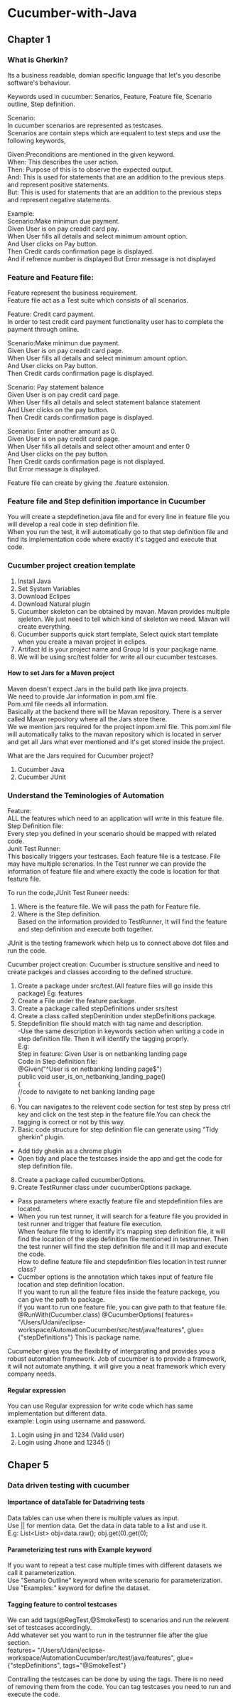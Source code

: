# Cucumber-with-Java  
## Chapter 1
### What is Gherkin?  
Its a business readable, domian specific language that let's you describe software's behaviour.  

Keywords used in cucumber: Senarios, Feature, Feature file, Scenario outline, Step definition.  

Scenario:  
In cucumber scenarios are represented as testcases.  
Scenarios are contain steps which are equalent to test steps and use the following keywords, 

Given:Preconditions are mentioned in the given keyword.  
When: This describes the user action.  
Then: Purpose of this is to observe the expected output.  
And: This is used for statements that are an addition to the previous steps and represent positive statements.  
But: This is used for statements that are an addition to the previous steps and represent negative statements.  

Example:  
Scenario:Make minimun due payment.  
Given User is on pay creadit card pay.  
When User fills all details and select minimum amount option.  
And User clicks on Pay button.  
Then Credit cards confirmation page is displayed.  
And if refrence number is displayed
But Error message is not displayed
  
### Feature and Feature file:  
  
Feature represent the business requirement.  
Feature file act as a Test suite which consists of all scenarios.  

Feature: Credit card payment.  
In order to test credit card payment functionality user has to complete the payment through online.  
  
Scenario:Make minimun due payment.  
Given User is on pay creadit card page.  
When User fills all details and select minimum amount option.  
And User clicks on Pay button.  
Then Credit cards confirmation page is displayed.  

Scenario: Pay statement balance  
Given User is on pay credit card page.  
When User fills all details and select statement balance statement  
And User clicks on the pay button.  
Then Credit cards confirmation page is displayed.  

Scenario: Enter another amount as 0.  
Given User is on pay credit card page.  
When User fills all details and select other amount and enter 0  
And User clicks on the pay button.  
Then Credit cards confirmation page is not displayed.  
But Error message is displayed.  

Feature file can create by giving the .feature extension.  
  
  ### Feature file and Step definition importance in Cucumber  
  
  You will create a stepdefinetion.java file and for every line in feature file you will develop a real code in step definition file.  
  When you run the test, it will automatically go to that step definition file and find its implementation code where exactly it's tagged and execute that code.

### Cucumber project creation template  
1. Install Java  
2. Set System Variables
3. Download Eclipes
4. Download Natural plugin
5. Cucumber skeleton can be obtained by mavan. Mavan provides multiple sjeleton. We just need to tell which kind of skeleton we need. Mavan will create everything.  
6. Cucumber supports quick start template, Select quick start template when you create a mavan project in eclipes.  
7. Artifact Id is your project name and Group Id is your pacjkage name.
8. We will be using src/test folder for write all our cucumber testcases.  
#### How to set Jars for a Maven project  
Maven doesn't expect Jars in the build path like java projects.  
We need to provide Jar information in pom.xml file.  
Pom.xml file needs all information.  
Basically at the backend there will be Mavan repository. There is a server called Mavan repository where all the Jars store there.  
We we mention jars required for the project inpom.xml file. This pom.xml file will automatically talks to the mavan repository which is located in server and get all Jars what ever mentioned and it's get stored inside the project.  
  
  
What are the Jars required for Cucumber project?
1. Cucumber Java
2. Cucumber JUnit  

### Understand the Teminologies of Automation  
  
Feature:  
ALL the features which need to an application will write in this feature file.  
Step Definition file:  
Every step you defined in your scenario should be mapped with related code.  
Junit Test Runner:  
This basically triggers your testcases. Each feature file is a testcase. File may have multiple screnarios.
In the Test runner we can provide the information of feature file and where exactly the code is location for that feature file.

To run the code,JUnit Test Runeer needs:  
1. Where is the feature file. We will pass the path for Feature file.
2. Where is the Step definition.  
Based on the information provided to TestRunner, It will find the feature and step definition and execute both together.  

JUnit is the testing framework which help us to connect above dot files and run the code.  

Cucumber project creation: Cucumber is structure sensitive and need to create packges and classes according to the defined structure.  

1. Create a package under src/test.(All feature files will go inside this package) Eg: features  
2. Create a File under the feature package.  
3. Create a package called stepDefinitions under srs/test
4. Create a class called stepDeninition under stepDefinitions package.
5. Stepdefinition file should match with tag name and description.  
   -Use the same description in keywords section when writing a code in step definition file. Then it will identify the tagging proprly.  
   E.g:  
   Step in feature: Given User is on netbanking landing page  
   Code in Step definition file:  
   @Given("^User is on netbanking landing page$")  
	  public void user_is_on_netbanking_landing_page()  
	  {  
		//code to navigate to net banking landing page  
	  }  
6. You can navigates to the relevent code section for test step by press ctrl key and click on the test step in the feature file.You can check the tagging is correct or not by this way.  
7. Basic code structure for step definition file can generate using "Tidy gherkin" plugin.  
  - Add tidy ghekin as a chrome plugin 
  - Open tidy and place the testcases inside the app and get the code for step definition file.  
8. Create a package called cucumberOptions.  
9. Create TestRunner class under cucumberOptions package.  
  - Pass parameters where exactly feature file and stepdefinition files are located.  
  - When you run test runner, it will search for a feature file you provided in test runner and trigger that feature file execution.  
  When feature file tring to identify it's mapping step definition file, it will find the location of the step definition file mentioned in testrunner. Then the test runner will find the step definition file and it ill map and execute the code.  
  How to define feature file and stepdefinition files location in  test  runner class?  
  - Cucmber options is the annotation which takes input of feature file location and step definition location.  
  If you want to run all the feature files inside the feature packege, you can give the path to package.  
  If you want to run one feature file, you can give path to that feature file.  
  @RunWith(Cucumber.class)
@CucumberOptions(
		features= "/Users/Udani/eclipse-workspace/AutomationCucumber/src/test/java/features",
		glue= {"stepDefinitions"} This is package name.  

Cucumeber gives you the flexibility of intergarating and provides you a robust automation framework. Job of cucumber is to provide a framework, it will not automate anything. it will give you a neat framework which every company needs.  

#### Regular expression  
You can use Regular expression for write code which has same implementation but different data.  
example:
Login using username and password.  
1. Login using jin and 1234 (Valid user)
2. Login using Jhone and 12345 ()  

## Chaper 5  
### Data driven testing with cucumber  
#### Importance of dataTable for Datadriving tests  
Data tables can use when there is multiple values as input.  
Use || for mention data. 
Get the data in data table to a list and use it.  
E.g:
		List<List<String>> obj=data.raw();
    obj.get(0).get(0);

#### Parameterizing test runs with Example keyword  
If you want to repeat a test case multiple times with different datasets we call it parameterization.  
Use "Senario Outline" keyword when write scenario for parameterization.  
Use "Examples:" keyword for define the dataset.  

#### Tagging feature to control testcases  

We can add tags(@RegTest,@SmokeTest) to scenarios and run the relevent set of testcases accordingly.  
Add whatever set you want to run in the testrunner file after the glue section.  
features= "/Users/Udani/eclipse-workspace/AutomationCucumber/src/test/java/features",
		glue= {"stepDefinitions", tags="@SmokeTest"}  

Contralling the testcases can be done by using the tags. There is no need of removing them from the code. You can tag testcases you need to run and execute the code.